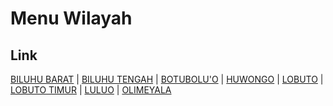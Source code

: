 # Menu Wilayah

## Link

[BILUHU BARAT](https://github.com/gigit-pemilu/pemilu-2024-75-gorontalo/tree/main/pileg-dpr/hitung-suara/sub/75-gorontalo/sub/01-gorontalo/sub/20-biluhu/sub/2001-biluhu-barat)
 | 
[BILUHU TENGAH](https://github.com/gigit-pemilu/pemilu-2024-75-gorontalo/tree/main/pileg-dpr/hitung-suara/sub/75-gorontalo/sub/01-gorontalo/sub/20-biluhu/sub/2003-biluhu-tengah)
 | 
[BOTUBOLU'O](https://github.com/gigit-pemilu/pemilu-2024-75-gorontalo/tree/main/pileg-dpr/hitung-suara/sub/75-gorontalo/sub/01-gorontalo/sub/20-biluhu/sub/2007-botubolu'o)
 | 
[HUWONGO](https://github.com/gigit-pemilu/pemilu-2024-75-gorontalo/tree/main/pileg-dpr/hitung-suara/sub/75-gorontalo/sub/01-gorontalo/sub/20-biluhu/sub/2005-huwongo)
 | 
[LOBUTO](https://github.com/gigit-pemilu/pemilu-2024-75-gorontalo/tree/main/pileg-dpr/hitung-suara/sub/75-gorontalo/sub/01-gorontalo/sub/20-biluhu/sub/2002-lobuto)
 | 
[LOBUTO TIMUR](https://github.com/gigit-pemilu/pemilu-2024-75-gorontalo/tree/main/pileg-dpr/hitung-suara/sub/75-gorontalo/sub/01-gorontalo/sub/20-biluhu/sub/2006-lobuto-timur)
 | 
[LULUO](https://github.com/gigit-pemilu/pemilu-2024-75-gorontalo/tree/main/pileg-dpr/hitung-suara/sub/75-gorontalo/sub/01-gorontalo/sub/20-biluhu/sub/2004-luluo)
 | 
[OLIMEYALA](https://github.com/gigit-pemilu/pemilu-2024-75-gorontalo/tree/main/pileg-dpr/hitung-suara/sub/75-gorontalo/sub/01-gorontalo/sub/20-biluhu/sub/2008-olimeyala)

